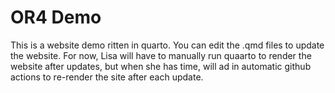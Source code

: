 # OR4 Demo

This is a website demo ritten in quarto. You can edit the .qmd files to update the website. For now, Lisa will have to manually run quaarto to render the website after updates, but when she has time, will ad in automatic github actions to re-render the site after each update.
